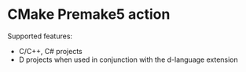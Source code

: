 # CMake Premake5 action

Supported features:

* C/C++, C# projects
* D projects when used in conjunction with the d-language extension
